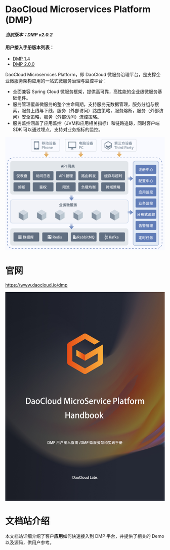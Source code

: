 # DaoCloud Microservices Platform (DMP)

***当前版本：DMP v2.0.2***

#### 用户接入手册版本列表：
- [DMP 1.4](https://github.com/DaoCloud-Labs/DMP-Public-Docs/releases/tag/v1.4)
- [DMP 2.0.0](https://github.com/DaoCloud-Labs/DMP-Public-Docs/releases/tag/v2.0.0)

DaoCloud Microservices Platform，即 DaoCloud 微服务治理平台，是支撑企业微服务架构应用的一站式微服务治理与监控平台：

* 全面兼容 Spring Cloud 微服务框架，提供高可靠，高性能的企业级微服务基础组件。
* 服务管理覆盖微服务的整个生命周期，支持服务元数据管理，服务分组与搜索，服务上线与下线，服务（外部访问）路由策略，服务熔断，服务（外部访问）安全策略，服务（外部访问）流控策略。
* 服务监控涵盖了应用监控（JVM和应用相关指标）和链路追踪，同时客户端 SDK 可以通过埋点，支持对业务指标的监控。

![DMP Architecture](dmp-overview.png)

# 官网

https://www.daocloud.io/dmp

![DMP](cover.jpg)

# 文档站介绍

本文档站详细介绍了客户**应用**如何快速接入到 DMP 平台，并提供了相关的 Demo 以及源码，供用户参考。